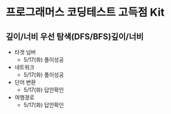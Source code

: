 # 프로그래머스 코딩테스트 고득점 Kit

## 깊이/너비 우선 탐색(DFS/BFS)깊이/너비
- 타겟 넘버 
  - 5/17(화) 풀이성공
- 네트워크 
  - 5/17(화) 풀이성공
- 단어 변환 
  - 5/17(화) 답안확인 
- 여행경로 
  - 5/17(화) 답안확인
